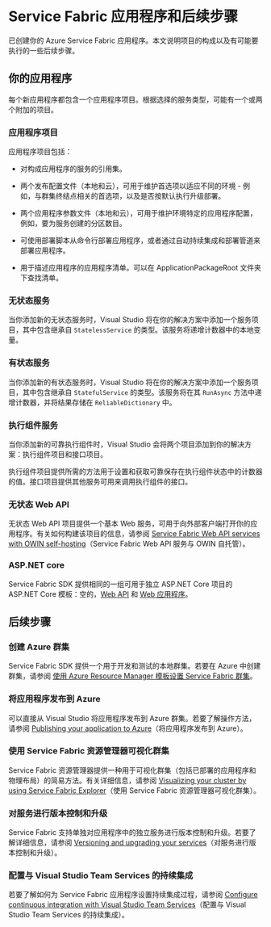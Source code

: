 <properties
   pageTitle="Service Fabric 项目创建后续步骤 | Azure"
   description="本文包含针对 Service Fabric 执行的一组核心开发任务的链接"
   services="service-fabric"
   documentationCenter=".net"
   authors="seanmck"
   manager="timlt"
   editor=""/>

<tags
   ms.service="service-fabric"
   ms.date="07/08/2016"
   wacn.date="08/08/2016"/>

# Service Fabric 应用程序和后续步骤
已创建你的 Azure Service Fabric 应用程序。本文说明项目的构成以及有可能要执行的一些后续步骤。

## 你的应用程序
每个新应用程序都包含一个应用程序项目。根据选择的服务类型，可能有一个或两个附加的项目。

### 应用程序项目
应用程序项目包括：

- 对构成应用程序的服务的引用集。

- 两个发布配置文件（本地和云），可用于维护首选项以适应不同的环境 - 例如，与群集终结点相关的首选项，以及是否按默认执行升级部署。

- 两个应用程序参数文件（本地和云），可用于维护环境特定的应用程序配置，例如，要为服务创建的分区数目。

- 可使用部署脚本从命令行部署应用程序，或者通过自动持续集成和部署管道来部署应用程序。

- 用于描述应用程序的应用程序清单。可以在 ApplicationPackageRoot 文件夹下查找清单。

### 无状态服务
当你添加新的无状态服务时，Visual Studio 将在你的解决方案中添加一个服务项目，其中包含继承自 `StatelessService` 的类型。该服务将递增计数器中的本地变量。

### 有状态服务
当你添加新的有状态服务时，Visual Studio 将在你的解决方案中添加一个服务项目，其中包含继承自 `StatefulService` 的类型。该服务将在其 `RunAsync` 方法中递增计数器，并将结果存储在 `ReliableDictionary` 中。

### 执行组件服务
当你添加新的可靠执行组件时，Visual Studio 会将两个项目添加到你的解决方案：执行组件项目和接口项目。

执行组件项目提供所需的方法用于设置和获取可靠保存在执行组件状态中的计数器的值。接口项目提供其他服务可用来调用执行组件的接口。

### 无状态 Web API
无状态 Web API 项目提供一个基本 Web 服务，可用于向外部客户端打开你的应用程序。有关如何构建该项目的信息，请参阅 [Service Fabric Web API services with OWIN self-hosting](/documentation/articles/service-fabric-reliable-services-communication-webapi/)（Service Fabric Web API 服务与 OWIN 自托管）。

### ASP.NET core

Service Fabric SDK 提供相同的一组可用于独立 ASP.NET Core 项目的 ASP.NET Core 模板：空的，[Web API][aspnet-webapi] 和 [Web 应用程序][aspnet-webapp]。

## 后续步骤
### 创建 Azure 群集
Service Fabric SDK 提供一个用于开发和测试的本地群集。若要在 Azure 中创建群集，请参阅 [使用 Azure Resource Manager 模板设置 Service Fabric 群集][create-cluster-in-portal]。
<!--
### 尝试使用合作群集免费部署到 Azure

如果你要尝试在 Azure 中部署和管理应用程序且不设置自己的群集，可以使用免费的[合作群集服务](http://tryazureservicefabric.chinaeast.chinacloudapp.cn/)。-->

### 将应用程序发布到 Azure
可以直接从 Visual Studio 将应用程序发布到 Azure 群集。若要了解操作方法，请参阅 [Publishing your application to Azure][publish-app-to-azure]（将应用程序发布到 Azure）。

### 使用 Service Fabric 资源管理器可视化群集
Service Fabric 资源管理器提供一种用于可视化群集（包括已部署的应用程序和物理布局）的简易方法。有关详细信息，请参阅 [Visualizing your cluster by using Service Fabric Explorer][visualize-with-sfx]（使用 Service Fabric 资源管理器可视化群集）。

### 对服务进行版本控制和升级
Service Fabric 支持单独对应用程序中的独立服务进行版本控制和升级。若要了解详细信息，请参阅 [Versioning and upgrading your services][app-upgrade-tutorial]（对服务进行版本控制和升级）。

### 配置与 Visual Studio Team Services 的持续集成
若要了解如何为 Service Fabric 应用程序设置持续集成过程，请参阅 [Configure continuous integration with Visual Studio Team Services][ci-with-vso]（配置与 Visual Studio Team Services 的持续集成）。


<!-- Links -->
[add-web-frontend]: /documentation/articles/service-fabric-add-a-web-frontend/
[create-cluster-in-portal]: /documentation/articles/service-fabric-cluster-creation-via-arm/
[publish-app-to-azure]: /documentation/articles/service-fabric-publish-app-remote-cluster/
[visualize-with-sfx]: /documentation/articles/service-fabric-visualizing-your-cluster/
[ci-with-vso]: /documentation/articles/service-fabric-set-up-continuous-integration/
[reliable-services-webapi]: /documentation/articles/service-fabric-reliable-services-communication-webapi/
[app-upgrade-tutorial]: /documentation/articles/service-fabric-application-upgrade-tutorial/
[aspnet-webapi]: https://docs.asp.net/en/latest/tutorials/first-web-api.html
[aspnet-webapp]: https://docs.asp.net/en/latest/tutorials/first-mvc-app/index.html

<!---HONumber=Mooncake_0801_2016-->